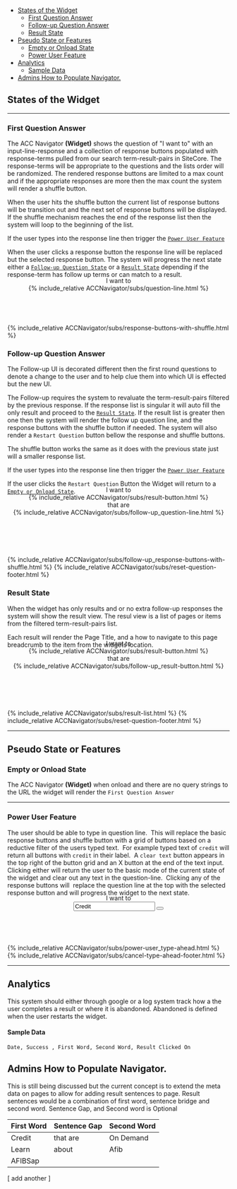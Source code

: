 - [States of the Widget](#states-of-the-widget)
  - [First Question Answer](#first-question-answer)
  - [Follow-up Question Answer](#follow-up-question-answer)
  - [Result State](#result-state)
- [Pseudo State or Features](#pseudo-state-or-features)
  - [Empty or Onload State](#empty-or-onload-state)
  - [Power User Feature](#power-user-feature)
- [Analytics](#analytics)
    - [Sample Data](#sample-data)
- [Admins How to Populate Navigator.](#admins-how-to-populate-navigator)

## States of the Widget

---

### First Question Answer

The ACC Navigator **(Widget)** shows the question of "I want to" with an input-line-response and a collection of response buttons populated with response-terms pulled from our search term-result-pairs in SiteCore. The response-terms will be appropriate to the questions and the lists order will be randomized. The rendered response buttons are limited to a max count and if the appropriate responses are more then the max count the system will render a shuffle button.

When the user hits the shuffle button the current list of response buttons will be transition out and the next set of response buttons will be displayed. If the shuffle mechanism reaches the end of the response list then the system will loop to the beginning of the list.

If the user types into the response line then trigger the [`Power User Feature`](#power-user-feature)

When the user clicks a response button the response line will be replaced but the selected response button. The system will progress the next state either a [`Follow-up Question State`](#follow-up-question-answer) or a [`Result State`](#result-state) depending if the response-term has follow up terms or can match to a result.

<section data-label="acc-navigator" class="m-y_6 font_n1 font_0:md font_1:lg">
    <div data-label="container" class="br_2 br_black-2 br_round br_solid flex flex_column isolate_isolation items_center m-x_5 relative">
    <header class="font-size_up-2 font_accent font_medium isolate_isolation overflow_visible grid justify_center items_center" style="translate: 0 -50%;">
    	<div id="question-line" class="flex flex_wrap flex_row items_center justify_center z_1 p-x_5:lg p-x_4:md p-x_4 gap-y_4 bg_white w_auto">
    		<div data-label="sentence-starter" class="flex_none self_center lh_0 p-x_4 bg_white">I want to</div>
            {% include_relative ACCNavigator/subs/question-line.html %}
       </div>
    </header>
    {%  include_relative ACCNavigator/subs/response-buttons-with-shuffle.html %}
    </div>
</section>

### Follow-up Question Answer

The Follow-up UI is decorated different then the first round questions to denote a change to the user and to help clue them into which UI is effected but the new UI.

The Follow-up requires the system to revaluate the term-result-pairs filtered by the previous response. If the response list is singular it will auto fill the only result and proceed to the [`Result State`](#result-state). If the result list is greater then one then the system will render the follow up question line, and the response buttons with the shuffle button if needed. The system will also render a `Restart Question` button bellow the response and shuffle buttons.

The shuffle button works the same as it does with the previous state just will a smaller response list.

If the user types into the response line then trigger the [`Power User Feature`](#power-user-feature)

If the user clicks the `Restart Question` Button the Widget will return to a [`Empty or Onload State`](#empty-or-onload-state).

<section data-label="acc-navigator" class="m-y_6 font_n1 font_0:md font_1:lg">
    <div data-label="container" class="br_2 br_black-2 br_round br_solid flex flex_column isolate_isolation items_center m-x_5 relative">
    <header class="font-size_up-2 font_accent font_medium isolate_isolation overflow_visible grid justify_center items_center" style="translate: 0 -50%;">
  	  <div id="question-line" class="flex flex_wrap flex_row items_center justify_center z_1 p-x_5:lg p-x_4:md p-x_4 gap-y_4 bg_white w_auto">
  		  <div data-label="sentence-starter" class="flex_none self_center lh_0 p-x_4 bg_white">I want to</div>
        {% include_relative ACCNavigator/subs/result-button.html %}
        <div data-label="sentence-bridge" class="flex_none self_center lh_0 p-x_4 bg_white">that are</div>
        {% include_relative ACCNavigator/subs/follow-up_question-line.html %}
      </div>
      </header>
    {%  include_relative ACCNavigator/subs/follow-up_response-buttons-with-shuffle.html %}
    {% include_relative ACCNavigator/subs/reset-question-footer.html %}
    </div>
</section>

### Result State

When the widget has only results and or no extra follow-up responses the system will show the result view. The resul view is a list of pages or items from the filtered term-result-pairs list.

Each result will render the Page Title, and a how to navigate to this page breadcrumb to the item from the widgets location.

<section data-label="acc-navigator" class="m-y_6 font_n1 font_0:md font_1:lg">
    <div data-label="container" class="br_2 br_black-2 br_round br_solid flex flex_column isolate_isolation items_center m-x_5 relative">
    <header class="font-size_up-2 font_accent font_medium isolate_isolation overflow_visible grid justify_center items_center" style="translate: 0 -50%;">
  	  <div id="question-line" class="flex flex_wrap flex_row items_center justify_center z_1 p-x_5:lg p-x_4:md p-x_4 gap-y_4 bg_white w_auto">
  		  <div data-label="sentence-starter" class="flex_none self_center lh_0 p-x_4 bg_white">I want to</div>
        {% include_relative ACCNavigator/subs/result-button.html %}
        <div data-label="sentence-bridge" class="flex_none self_center lh_0 p-x_4 bg_white">that are</div>
        {% include_relative ACCNavigator/subs/follow-up_result-button.html %}
      </div>
      </header>
    {%  include_relative ACCNavigator/subs/result-list.html %}
    {% include_relative ACCNavigator/subs/reset-question-footer.html %}
    </div>
</section>

---

## Pseudo State or Features

### Empty or Onload State

The ACC Navigator **(Widget)** when onload and there are no query strings to the URL the widget will render the `First Question Answer`

---

### Power User Feature

The user should be able to type in question line.  This will replace the basic response buttons and shuffle button with a grid of buttons based on a reductive filter of the users typed text.  For example typed text of `credit` will return all buttons with `credit` in their label.  A `clear text` button appears in the top right of the button grid and an X button at the end of the text input.   Clicking either will return the user to the basic mode of the current state of the widget and clear out any text in the question-line.  Clicking any of the response buttons will  replace the question line at the top with the selected response button and will progress the widget to the next state.

<section data-label="acc-navigator" class="m-y_6 font_n1 font_0:md font_1:lg">
    <div data-label="container" class="br_2 br_black-2 br_round br_solid flex flex_column isolate_isolation items_center m-x_5 relative">
    <header class="font-size_up-2 font_accent font_medium isolate_isolation overflow_visible grid justify_center items_center" style="translate: 0 -50%;">
    	<div id="question-line" class="flex flex_wrap flex_row items_center justify_center z_1 p-x_5:lg p-x_4:md p-x_4 gap-y_4 bg_white w_auto">
    		<div data-label="sentence-starter" class="flex_none self_center lh_0 p-x_4 bg_white">I want to</div>
        <div data-element="question-line" data-label="ask-word" class="flex_auto isolate_isolation flex_20 max-w_15">
        	<div data-label="input-wrapper" class="flex flex_row flex_nowrap justify_center relative transition_3 w_auto">
        		<input type="text" name="" id="input-word-first" class="bg_transparent br-b_2 br_0 br_accent br_solid br_square f:none font-size_up opacity_none overflow_visible p-r_4 relative text_center z_1" value="Credit">
        		<button  class="flex_none c_black-4 font-size_down-2 r_n3 h:c_black p_3 br_none bg_transparent m-l_n5 z_2"><i class="fas fa-times"></i></button>
        	</div>
        </div>
      </div>
    </header>
    {% include_relative ACCNavigator/subs/power-user_type-ahead.html %}  
    {% include_relative ACCNavigator/subs/cancel-type-ahead-footer.html %}  
    </div>
</section>

---

## Analytics

This system should either through google or a log system track how a the user completes a result or where it is abandoned. Abandoned is defined when the user restarts the widget. 

#### Sample Data

`Date, Success , First Word, Second Word, Result Clicked On`

## Admins How to Populate Navigator.

This is still being discussed but the current concept is to extend the meta data on pages to allow for adding result sentences to page. Result sentences would be a combination of first word, sentence bridge and second word. Sentence Gap, and Second word is Optional

| First Word | Sentence Gap | Second Word |
| ---------- | ------------ | ----------- |
| Credit     | that are     | On Demand   |
| Learn      | about        | Afib        |
| AFIBSap    |              |             |

[ add another ]
